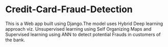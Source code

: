 # Credit-Card-Fraud-Detection
This is a Web app built using Django.The model uses Hybrid Deep learning approach viz. Unsupervised learning using Self Organizing Maps and Supervised learning using ANN to detect potential Frauds in customers of the bank.  
